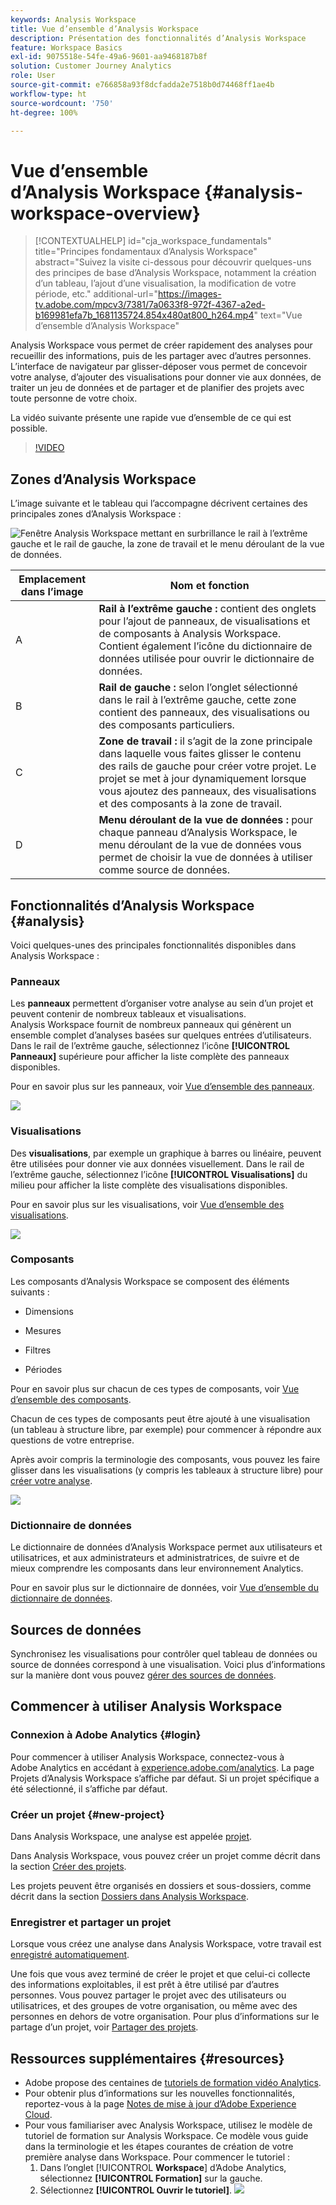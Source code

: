```yaml
---
keywords: Analysis Workspace
title: Vue d’ensemble d’Analysis Workspace
description: Présentation des fonctionnalités d’Analysis Workspace
feature: Workspace Basics
exl-id: 9075518e-54fe-49a6-9601-aa9468187b8f
solution: Customer Journey Analytics
role: User
source-git-commit: e766858a93f8dcfadda2e7518b0d74468ff1ae4b
workflow-type: ht
source-wordcount: '750'
ht-degree: 100%

---
```


# Vue d’ensemble d’Analysis Workspace {#analysis-workspace-overview}

>[!CONTEXTUALHELP]
>id="cja_workspace_fundamentals"
>title="Principes fondamentaux d’Analysis Workspace"
>abstract="Suivez la visite ci-dessous pour découvrir quelques-uns des principes de base d’Analysis Workspace, notamment la création d’un tableau, l’ajout d’une visualisation, la modification de votre période, etc."
>additional-url="https://images-tv.adobe.com/mpcv3/7381/7a0633f8-972f-4367-a2ed-b169981efa7b_1681135724.854x480at800_h264.mp4" text="Vue d’ensemble d’Analysis Workspace"

Analysis Workspace vous permet de créer rapidement des analyses pour recueillir des informations, puis de les partager avec d’autres personnes. L’interface de navigateur par glisser-déposer vous permet de concevoir votre analyse, d’ajouter des visualisations pour donner vie aux données, de traiter un jeu de données et de partager et de planifier des projets avec toute personne de votre choix.

La vidéo suivante présente une rapide vue d’ensemble de ce qui est possible.

>[!VIDEO](https://video.tv.adobe.com/v/26266/?quality=12)

## Zones d’Analysis Workspace

L’image suivante et le tableau qui l’accompagne décrivent certaines des principales zones d’Analysis Workspace :

![Fenêtre Analysis Workspace mettant en surbrillance le rail à l’extrême gauche et le rail de gauche, la zone de travail et le menu déroulant de la vue de données.](assets/analysis-workspace-overvew.png)

| Emplacement dans l’image | Nom et fonction |
|---------|----------|
| A | **Rail à l’extrême gauche :** contient des onglets pour l’ajout de panneaux, de visualisations et de composants à Analysis Workspace. Contient également l’icône du dictionnaire de données utilisée pour ouvrir le dictionnaire de données. |
| B | **Rail de gauche :** selon l’onglet sélectionné dans le rail à l’extrême gauche, cette zone contient des panneaux, des visualisations ou des composants particuliers. |
| C | **Zone de travail :** il s’agit de la zone principale dans laquelle vous faites glisser le contenu des rails de gauche pour créer votre projet. Le projet se met à jour dynamiquement lorsque vous ajoutez des panneaux, des visualisations et des composants à la zone de travail. |
| D | **Menu déroulant de la vue de données :** pour chaque panneau d’Analysis Workspace, le menu déroulant de la vue de données vous permet de choisir la vue de données à utiliser comme source de données. |

## Fonctionnalités d’Analysis Workspace {#analysis}

Voici quelques-unes des principales fonctionnalités disponibles dans Analysis Workspace :

### Panneaux

Les **panneaux** permettent d’organiser votre analyse au sein d’un projet et peuvent contenir de nombreux tableaux et visualisations. Analysis Workspace fournit de nombreux panneaux qui génèrent un ensemble complet d’analyses basées sur quelques entrées d’utilisateurs. Dans le rail de l’extrême gauche, sélectionnez l’icône **[!UICONTROL Panneaux]** supérieure pour afficher la liste complète des panneaux disponibles.

Pour en savoir plus sur les panneaux, voir [Vue d’ensemble des panneaux](/help/analysis-workspace/c-panels/panels.md).

![](assets/build-panels.png)

### Visualisations

Des **visualisations**, par exemple un graphique à barres ou linéaire, peuvent être utilisées pour donner vie aux données visuellement. Dans le rail de l’extrême gauche, sélectionnez l’icône **[!UICONTROL Visualisations]** du milieu pour afficher la liste complète des visualisations disponibles.

Pour en savoir plus sur les visualisations, voir [Vue d’ensemble des visualisations](/help/analysis-workspace/visualizations/freeform-analysis-visualizations.md).

![](assets/build-visualizations.png)

### Composants

Les composants d’Analysis Workspace se composent des éléments suivants :

* Dimensions

* Mesures

* Filtres

* Périodes

Pour en savoir plus sur chacun de ces types de composants, voir [Vue d’ensemble des composants](/help/components/overview.md).

Chacun de ces types de composants peut être ajouté à une visualisation (un tableau à structure libre, par exemple) pour commencer à répondre aux questions de votre entreprise.

Après avoir compris la terminologie des composants, vous pouvez les faire glisser dans les visualisations (y compris les tableaux à structure libre) pour [créer votre analyse](/help/analysis-workspace/visualizations/freeform-table/freeform-table.md).

![](assets/build-components.png)

### Dictionnaire de données

Le dictionnaire de données d’Analysis Workspace permet aux utilisateurs et utilisatrices, et aux administrateurs et administratrices, de suivre et de mieux comprendre les composants dans leur environnement Analytics.

Pour en savoir plus sur le dictionnaire de données, voir [Vue d’ensemble du dictionnaire de données](/help/components/data-dictionary/data-dictionary-overview.md).

## Sources de données

Synchronisez les visualisations pour contrôler quel tableau de données ou source de données correspond à une visualisation. Voici plus d’informations sur la manière dont vous pouvez [gérer des sources de données](/help/analysis-workspace/visualizations/t-sync-visualization.md).

## Commencer à utiliser Analysis Workspace

### Connexion à Adobe Analytics {#login}

Pour commencer à utiliser Analysis Workspace, connectez-vous à Adobe Analytics en accédant à [experience.adobe.com/analytics](https://experience.adobe.com/analytics). La page Projets d’Analysis Workspace s’affiche par défaut. Si un projet spécifique a été sélectionné, il s’affiche par défaut.

### Créer un projet {#new-project}

Dans Analysis Workspace, une analyse est appelée [projet](/help/analysis-workspace/build-workspace-project/freeform-overview.md).

Dans Analysis Workspace, vous pouvez créer un projet comme décrit dans la section [Créer des projets](/help/analysis-workspace/build-workspace-project/create-projects.md).

Les projets peuvent être organisés en dossiers et sous-dossiers, comme décrit dans la section [Dossiers dans Analysis Workspace](/help/analysis-workspace/build-workspace-project/workspace-folders/about-folders.md).

### Enregistrer et partager un projet

Lorsque vous créez une analyse dans Analysis Workspace, votre travail est [enregistré automatiquement](/help/analysis-workspace/build-workspace-project/save-projects.md).

Une fois que vous avez terminé de créer le projet et que celui-ci collecte des informations exploitables, il est prêt à être utilisé par d’autres personnes. Vous pouvez partager le projet avec des utilisateurs ou utilisatrices, et des groupes de votre organisation, ou même avec des personnes en dehors de votre organisation. Pour plus d’informations sur le partage d’un projet, voir [Partager des projets](/help/analysis-workspace/curate-share/share-projects.md).

## Ressources supplémentaires {#resources}

* Adobe propose des centaines de [tutoriels de formation vidéo Analytics](https://experienceleague.adobe.com/docs/analytics-learn/tutorials/overview.html?lang=fr).
* Pour obtenir plus dʼinformations sur les nouvelles fonctionnalités, reportez-vous à la page [Notes de mise à jour dʼAdobe Experience Cloud](https://experienceleague.adobe.com/docs/release-notes/experience-cloud/current.html?lang=fr#analytics).
* Pour vous familiariser avec Analysis Workspace, utilisez le modèle de tutoriel de formation sur Analysis Workspace. Ce modèle vous guide dans la terminologie et les étapes courantes de création de votre première analyse dans Workspace. Pour commencer le tutoriel :
   1. Dans l’onglet [!UICONTROL **Workspace**] d’Adobe Analytics, sélectionnez **[!UICONTROL Formation]** sur la gauche.
   1. Sélectionnez **[!UICONTROL Ouvrir le tutoriel]**.
      ![](assets/training-tutorial.png)
